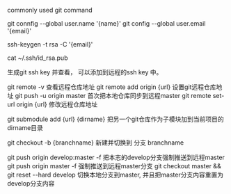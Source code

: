 commonly used git command

git connfig --global user.name '{name}'
git config --global user.email '{email}'

ssh-keygen -t rsa -C '{email}'

cat ~/.ssh/id_rsa.pub

生成git ssh key 并查看， 可以添加到远程的ssh key 中。

git remote -v 查看远程仓库地址
git remote add origin {url}  设置git远程仓库地址
git push -u origin master 首次把本地仓库同步到远程master
git remote set-url origin {url} 修改远程仓库地址

git submodule add {url} {dirname} 把另一个git仓库作为子模块加到当前项目的 dirname目录 

git checkout -b {branchname} 新建并切换到 分支 branchname

git push origin develop:master -f 把本志的develop分支强制推送到远程master
git push origin master -f 强制推送到远程master分支
git checkout master && git reset --hard develop 切换本地分支到master, 并且把master分支内容重置为develop分支内容